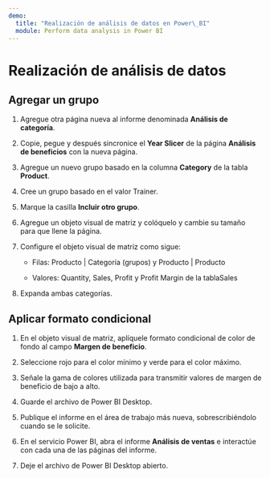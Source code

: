 ```yaml
---
demo:
  title: "Realización de análisis de datos en Power\_BI"
  module: Perform data analysis in Power BI
---
```

# Realización de análisis de datos

## Agregar un grupo

1. Agregue otra página nueva al informe denominada **Análisis de categoría**.

1. Copie, pegue y después sincronice el **Year Slicer** de la página **Análisis de beneficios** con la nueva página.

1. Agregue un nuevo grupo basado en la columna **Category** de la tabla **Product**.

1. Cree un grupo basado en el valor Trainer.

1. Marque la casilla **Incluir otro grupo**.

1. Agregue un objeto visual de matriz y colóquelo y cambie su tamaño para que llene la página.

1. Configure el objeto visual de matriz como sigue:

    - Filas: Producto | Categoría (grupos) y Producto | Producto

    - Valores: Quantity, Sales, Profit y Profit Margin de la tablaSales

1. Expanda ambas categorías.

## Aplicar formato condicional

1. En el objeto visual de matriz, aplíquele formato condicional de color de fondo al campo **Margen de beneficio**.

1. Seleccione rojo para el color mínimo y verde para el color máximo.

1. Señale la gama de colores utilizada para transmitir valores de margen de beneficio de bajo a alto.

1. Guarde el archivo de Power BI Desktop.

1. Publique el informe en el área de trabajo más nueva, sobrescribiéndolo cuando se le solicite.

1. En el servicio Power BI, abra el informe **Análisis de ventas** e interactúe con cada una de las páginas del informe.

1. Deje el archivo de Power BI Desktop abierto.
